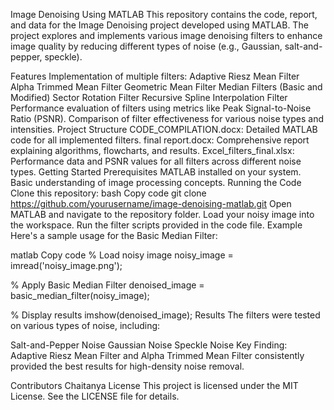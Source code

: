 Image Denoising Using MATLAB
This repository contains the code, report, and data for the Image Denoising project developed using MATLAB. The project explores and implements various image denoising filters to enhance image quality by reducing different types of noise (e.g., Gaussian, salt-and-pepper, speckle).

Features
Implementation of multiple filters:
Adaptive Riesz Mean Filter
Alpha Trimmed Mean Filter
Geometric Mean Filter
Median Filters (Basic and Modified)
Sector Rotation Filter
Recursive Spline Interpolation Filter
Performance evaluation of filters using metrics like Peak Signal-to-Noise Ratio (PSNR).
Comparison of filter effectiveness for various noise types and intensities.
Project Structure
CODE_COMPILATION.docx: Detailed MATLAB code for all implemented filters.
final report.docx: Comprehensive report explaining algorithms, flowcharts, and results.
Excel_filters_final.xlsx: Performance data and PSNR values for all filters across different noise types.
Getting Started
Prerequisites
MATLAB installed on your system.
Basic understanding of image processing concepts.
Running the Code
Clone this repository:
bash
Copy code
git clone https://github.com/yourusername/image-denoising-matlab.git
Open MATLAB and navigate to the repository folder.
Load your noisy image into the workspace.
Run the filter scripts provided in the code file.
Example
Here's a sample usage for the Basic Median Filter:

matlab
Copy code
% Load noisy image
noisy_image = imread('noisy_image.png');

% Apply Basic Median Filter
denoised_image = basic_median_filter(noisy_image);

% Display results
imshow(denoised_image);
Results
The filters were tested on various types of noise, including:

Salt-and-Pepper Noise
Gaussian Noise
Speckle Noise
Key Finding: Adaptive Riesz Mean Filter and Alpha Trimmed Mean Filter consistently provided the best results for high-density noise removal.

Contributors
Chaitanya
License
This project is licensed under the MIT License. See the LICENSE file for details.

